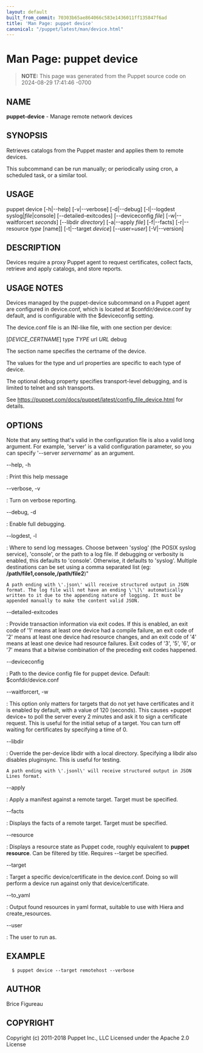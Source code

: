 ```yaml
---
layout: default
built_from_commit: 70303b65ae864066c583e1436011ff135847f6ad
title: 'Man Page: puppet device'
canonical: "/puppet/latest/man/device.html"
---
```


# Man Page: puppet device

> **NOTE:** This page was generated from the Puppet source code on 2024-08-29 17:41:46 -0700

## NAME
**puppet-device** - Manage remote network devices

## SYNOPSIS
Retrieves catalogs from the Puppet master and applies them to remote
devices.

This subcommand can be run manually; or periodically using cron, a
scheduled task, or a similar tool.

## USAGE
puppet device \[-h\|\--help\] \[-v\|\--verbose\] \[-d\|\--debug\]
\[-l\|\--logdest syslog\|*file*\|console\] \[\--detailed-exitcodes\]
\[\--deviceconfig *file*\] \[-w\|\--waitforcert *seconds*\] \[\--libdir
*directory*\] \[-a\|\--apply *file*\] \[-f\|\--facts\] \[-r\|\--resource
*type* \[name\]\] \[-t\|\--target *device*\] \[\--user=*user*\]
\[-V\|\--version\]

## DESCRIPTION
Devices require a proxy Puppet agent to request certificates, collect
facts, retrieve and apply catalogs, and store reports.

## USAGE NOTES
Devices managed by the puppet-device subcommand on a Puppet agent are
configured in device.conf, which is located at \$confdir/device.conf by
default, and is configurable with the \$deviceconfig setting.

The device.conf file is an INI-like file, with one section per device:

\[*DEVICE_CERTNAME*\] type *TYPE* url *URL* debug

The section name specifies the certname of the device.

The values for the type and url properties are specific to each type of
device.

The optional debug property specifies transport-level debugging, and is
limited to telnet and ssh transports.

See https://puppet.com/docs/puppet/latest/config_file_device.html for
details.

## OPTIONS
Note that any setting that\'s valid in the configuration file is also a
valid long argument. For example, \'server\' is a valid configuration
parameter, so you can specify \'\--server *servername*\' as an argument.

\--help, -h

:   Print this help message

\--verbose, -v

:   Turn on verbose reporting.

\--debug, -d

:   Enable full debugging.

\--logdest, -l

:   Where to send log messages. Choose between \'syslog\' (the POSIX
    syslog service), \'console\', or the path to a log file. If
    debugging or verbosity is enabled, this defaults to \'console\'.
    Otherwise, it defaults to \'syslog\'. Multiple destinations can be
    set using a comma separated list (eg:
    **/path/file1,console,/path/file2**)\"

    A path ending with \'.json\' will receive structured output in JSON
    format. The log file will not have an ending \'\]\' automatically
    written to it due to the appending nature of logging. It must be
    appended manually to make the content valid JSON.

\--detailed-exitcodes

:   Provide transaction information via exit codes. If this is enabled,
    an exit code of \'1\' means at least one device had a compile
    failure, an exit code of \'2\' means at least one device had
    resource changes, and an exit code of \'4\' means at least one
    device had resource failures. Exit codes of \'3\', \'5\', \'6\', or
    \'7\' means that a bitwise combination of the preceding exit codes
    happened.

\--deviceconfig

:   Path to the device config file for puppet device. Default:
    \$confdir/device.conf

\--waitforcert, -w

:   This option only matters for targets that do not yet have
    certificates and it is enabled by default, with a value of 120
    (seconds). This causes +puppet device+ to poll the server every 2
    minutes and ask it to sign a certificate request. This is useful for
    the initial setup of a target. You can turn off waiting for
    certificates by specifying a time of 0.

\--libdir

:   Override the per-device libdir with a local directory. Specifying a
    libdir also disables pluginsync. This is useful for testing.

    A path ending with \'.jsonl\' will receive structured output in JSON
    Lines format.

\--apply

:   Apply a manifest against a remote target. Target must be specified.

\--facts

:   Displays the facts of a remote target. Target must be specified.

\--resource

:   Displays a resource state as Puppet code, roughly equivalent to
    **puppet resource**. Can be filtered by title. Requires \--target be
    specified.

\--target

:   Target a specific device/certificate in the device.conf. Doing so
    will perform a device run against only that device/certificate.

\--to_yaml

:   Output found resources in yaml format, suitable to use with Hiera
    and create_resources.

\--user

:   The user to run as.

## EXAMPLE

      $ puppet device --target remotehost --verbose

## AUTHOR
Brice Figureau

## COPYRIGHT
Copyright (c) 2011-2018 Puppet Inc., LLC Licensed under the Apache 2.0
License
